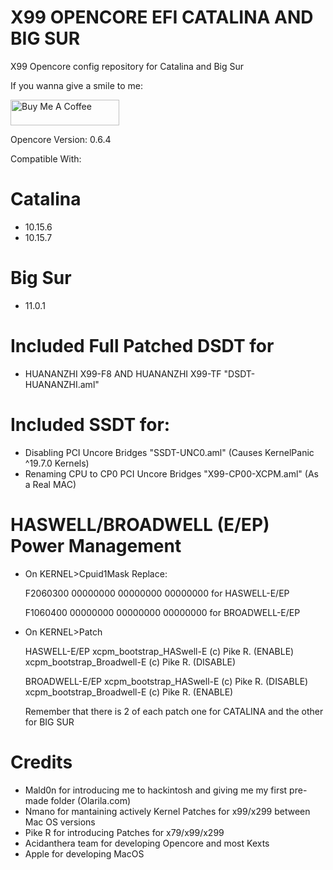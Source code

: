 # X99 OPENCORE EFI CATALINA AND BIG SUR
X99 Opencore config repository for Catalina and Big Sur



If you wanna give a smile to me:

<a href="https://buymeacoffee.com/UHSEGfn" target="_blank"><img src="https://cdn.buymeacoffee.com/buttons/default-orange.png" alt="Buy Me A Coffee" height="41" width="174"></a>





Opencore Version: 0.6.4

Compatible With:

# Catalina
 - 10.15.6
 - 10.15.7

# Big Sur
 - 11.0.1

# Included Full Patched DSDT for

 - HUANANZHI X99-F8 AND HUANANZHI X99-TF "DSDT-HUANANZHI.aml"

# Included SSDT for:

 - Disabling PCI Uncore Bridges  "SSDT-UNC0.aml" (Causes KernelPanic ^19.7.0 Kernels)
 - Renaming CPU to CP0 PCI Uncore Bridges  "X99-CP00-XCPM.aml" (As a Real MAC)

# HASWELL/BROADWELL (E/EP) Power Management

 - On KERNEL>Cpuid1Mask
  Replace:

   F2060300 00000000 00000000 00000000 for HASWELL-E/EP
   
   F1060400 00000000 00000000 00000000 for BROADWELL-E/EP

 - On KERNEL>Patch

	HASWELL-E/EP
   	 xcpm_bootstrap_HASwell-E (c) Pike R.  		(ENABLE)
     xcpm_bootstrap_Broadwell-E (c) Pike R.  	(DISABLE)

    BROADWELL-E/EP
   	 xcpm_bootstrap_HASwell-E (c) Pike R.  		(DISABLE)
     xcpm_bootstrap_Broadwell-E (c) Pike R.  	(ENABLE)

     Remember that there is 2 of each patch one for CATALINA and the other for BIG SUR

# Credits
  
  - Mald0n for introducing me to hackintosh and giving me my first pre-made folder (Olarila.com)
  - Nmano for mantaining actively Kernel Patches for x99/x299 between Mac OS versions
  - Pike R for introducing Patches for x79/x99/x299 
  - Acidanthera team for developing Opencore and most Kexts
  - Apple for developing MacOS


